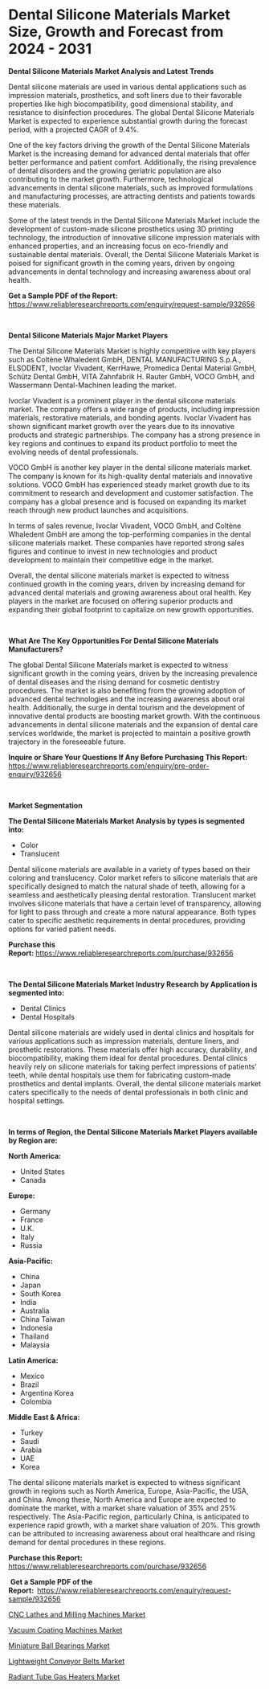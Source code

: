 <p><h1>Dental Silicone Materials Market Size, Growth and Forecast from 2024 - 2031</h1></p><p><strong>Dental Silicone Materials Market Analysis and Latest Trends</strong></p>
<p><p>Dental silicone materials are used in various dental applications such as impression materials, prosthetics, and soft liners due to their favorable properties like high biocompatibility, good dimensional stability, and resistance to disinfection procedures. The global Dental Silicone Materials Market is expected to experience substantial growth during the forecast period, with a projected CAGR of 9.4%.</p><p>One of the key factors driving the growth of the Dental Silicone Materials Market is the increasing demand for advanced dental materials that offer better performance and patient comfort. Additionally, the rising prevalence of dental disorders and the growing geriatric population are also contributing to the market growth. Furthermore, technological advancements in dental silicone materials, such as improved formulations and manufacturing processes, are attracting dentists and patients towards these materials.</p><p>Some of the latest trends in the Dental Silicone Materials Market include the development of custom-made silicone prosthetics using 3D printing technology, the introduction of innovative silicone impression materials with enhanced properties, and an increasing focus on eco-friendly and sustainable dental materials. Overall, the Dental Silicone Materials Market is poised for significant growth in the coming years, driven by ongoing advancements in dental technology and increasing awareness about oral health.</p></p>
<p><strong>Get a Sample PDF of the Report:&nbsp;</strong> <a href="https://www.reliableresearchreports.com/enquiry/request-sample/932656">https://www.reliableresearchreports.com/enquiry/request-sample/932656</a></p>
<p>&nbsp;</p>
<p><strong>Dental Silicone Materials Major Market Players</strong></p>
<p><p>The Dental Silicone Materials Market is highly competitive with key players such as Coltène Whaledent GmbH, DENTAL MANUFACTURING S.p.A., ELSODENT, Ivoclar Vivadent, KerrHawe, Promedica Dental Material GmbH, Schütz Dental GmbH, VITA Zahnfabrik H. Rauter GmbH, VOCO GmbH, and Wassermann Dental-Machinen leading the market.</p><p>Ivoclar Vivadent is a prominent player in the dental silicone materials market. The company offers a wide range of products, including impression materials, restorative materials, and bonding agents. Ivoclar Vivadent has shown significant market growth over the years due to its innovative products and strategic partnerships. The company has a strong presence in key regions and continues to expand its product portfolio to meet the evolving needs of dental professionals.</p><p>VOCO GmbH is another key player in the dental silicone materials market. The company is known for its high-quality dental materials and innovative solutions. VOCO GmbH has experienced steady market growth due to its commitment to research and development and customer satisfaction. The company has a global presence and is focused on expanding its market reach through new product launches and acquisitions.</p><p>In terms of sales revenue, Ivoclar Vivadent, VOCO GmbH, and Coltène Whaledent GmbH are among the top-performing companies in the dental silicone materials market. These companies have reported strong sales figures and continue to invest in new technologies and product development to maintain their competitive edge in the market.</p><p>Overall, the dental silicone materials market is expected to witness continued growth in the coming years, driven by increasing demand for advanced dental materials and growing awareness about oral health. Key players in the market are focused on offering superior products and expanding their global footprint to capitalize on new growth opportunities.</p></p>
<p>&nbsp;</p>
<p><strong>What Are The Key Opportunities For Dental Silicone Materials Manufacturers?</strong></p>
<p><p>The global Dental Silicone Materials market is expected to witness significant growth in the coming years, driven by the increasing prevalence of dental diseases and the rising demand for cosmetic dentistry procedures. The market is also benefiting from the growing adoption of advanced dental technologies and the increasing awareness about oral health. Additionally, the surge in dental tourism and the development of innovative dental products are boosting market growth. With the continuous advancements in dental silicone materials and the expansion of dental care services worldwide, the market is projected to maintain a positive growth trajectory in the foreseeable future.</p></p>
<p><strong>Inquire or Share Your Questions If Any Before Purchasing This Report:</strong> <a href="https://www.reliableresearchreports.com/enquiry/pre-order-enquiry/932656">https://www.reliableresearchreports.com/enquiry/pre-order-enquiry/932656</a></p>
<p>&nbsp;</p>
<p><strong>Market Segmentation</strong></p>
<p><strong>The Dental Silicone Materials Market Analysis by types is segmented into:</strong></p>
<p><ul><li>Color</li><li>Translucent</li></ul></p>
<p><p>Dental silicone materials are available in a variety of types based on their coloring and translucency. Color market refers to silicone materials that are specifically designed to match the natural shade of teeth, allowing for a seamless and aesthetically pleasing dental restoration. Translucent market involves silicone materials that have a certain level of transparency, allowing for light to pass through and create a more natural appearance. Both types cater to specific aesthetic requirements in dental procedures, providing options for varied patient needs.</p></p>
<p><strong>Purchase this Report:&nbsp;</strong><a href="https://www.reliableresearchreports.com/purchase/932656">https://www.reliableresearchreports.com/purchase/932656</a></p>
<p>&nbsp;</p>
<p><strong>The Dental Silicone Materials Market Industry Research by Application is segmented into:</strong></p>
<p><ul><li>Dental Clinics</li><li>Dental Hospitals</li></ul></p>
<p><p>Dental silicone materials are widely used in dental clinics and hospitals for various applications such as impression materials, denture liners, and prosthetic restorations. These materials offer high accuracy, durability, and biocompatibility, making them ideal for dental procedures. Dental clinics heavily rely on silicone materials for taking perfect impressions of patients' teeth, while dental hospitals use them for fabricating custom-made prosthetics and dental implants. Overall, the dental silicone materials market caters specifically to the needs of dental professionals in both clinic and hospital settings.</p></p>
<p>&nbsp;</p>
<p><strong>In terms of Region, the Dental Silicone Materials Market Players available by Region are:</strong></p>
<p>
    <p> <strong> North America: </strong>
        <ul>
            <li>United States</li>
            <li>Canada</li>
        </ul>
        </p> 
    <p> <strong> Europe: </strong>
        <ul>
            <li>Germany</li>
            <li>France</li>
            <li>U.K.</li>
            <li>Italy</li>
            <li>Russia</li>
        </ul>
        </p> 
    <p> <strong> Asia-Pacific: </strong>
        <ul>
            <li>China</li>
            <li>Japan</li>
            <li>South Korea</li>
            <li>India</li>
            <li>Australia</li>
            <li>China Taiwan</li>
            <li>Indonesia</li>
            <li>Thailand</li>
            <li>Malaysia</li>
        </ul>
        </p> 
    <p> <strong> Latin America: </strong>
        <ul>
            <li>Mexico</li>
            <li>Brazil</li>
            <li>Argentina Korea</li>
            <li>Colombia</li>
        </ul>
        </p> 
    <p> <strong> Middle East & Africa: </strong>
        <ul>
            <li>Turkey</li>
            <li>Saudi</li>
            <li>Arabia</li>
            <li>UAE</li>
            <li>Korea</li>
        </ul>
    </p>
    </p>
<p><p>The dental silicone materials market is expected to witness significant growth in regions such as North America, Europe, Asia-Pacific, the USA, and China. Among these, North America and Europe are expected to dominate the market, with a market share valuation of 35% and 25% respectively. The Asia-Pacific region, particularly China, is anticipated to experience rapid growth, with a market share valuation of 20%. This growth can be attributed to increasing awareness about oral healthcare and rising demand for dental procedures in these regions.</p></p>
<p><strong>Purchase this Report: </strong><a href="https://www.reliableresearchreports.com/purchase/932656">https://www.reliableresearchreports.com/purchase/932656</a></p>
<p>&nbsp;<strong>Get a Sample PDF of the Report:&nbsp;&nbsp;</strong><a href="https://www.reliableresearchreports.com/enquiry/request-sample/932656">https://www.reliableresearchreports.com/enquiry/request-sample/932656</a></p>
<p><strong></strong></p>
<p><p><a href="https://medium.com/@williefields7566/cnc-lathes-and-milling-machines-market-size-and-market-trends-complete-industry-overview-2024-to-ae0fc653566e">CNC Lathes and Milling Machines Market</a></p><p><a href="https://medium.com/@williefields7566/vacuum-coating-machines-nbsp-market-focuses-on-market-share-size-and-projected-forecast-till-2031-4bc9e2d5c03f">Vacuum Coating Machines Market</a></p><p><a href="https://medium.com/@williefields7566/miniature-ball-bearings-market-furnishes-information-on-market-share-market-trends-and-market-f611af990c70">Miniature Ball Bearings Market</a></p><p><a href="https://medium.com/@williefields7566/lightweight-conveyor-belts-market-trends-and-market-analysis-forecasted-for-period-2024-2031-80536688d2a2">Lightweight Conveyor Belts Market</a></p><p><a href="https://medium.com/@williefields7566/radiant-tube-gas-heaters-market-size-reveals-the-best-marketing-channels-in-global-industry-7f9f57c88e88">Radiant Tube Gas Heaters Market</a></p></p>